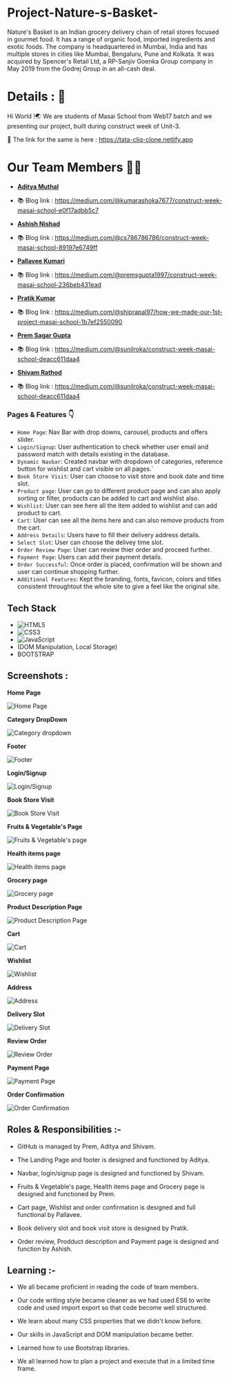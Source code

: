 # Project-Nature-s-Basket-
Nature's Basket is an Indian grocery delivery chain of retail stores focused in gourmet food. It has a range of organic food, imported ingredients and exotic foods.
The company is headquartered in Mumbai, India and has multiple stores in cities like Mumbai, Bengaluru, Pune and Kolkata.
It was acquired by Spencer's Retail Ltd, a RP-Sanjiv Goenka Group company in May 2019 from the Godrej Group in an all-cash deal.

# Details : 🔭
Hi World !🌏
We are students of Masai School from Web17 batch and we presenting our project, built during construct week of Unit-3.

 🚀 The link for the same is here : https://tata-cliq-clone.netlify.app
 

# Our Team Members 👨‍💻
  - **[Aditya Muthal](https://github.com/adityamuthal22)**
  - 📚 Blog link : https://medium.com/@kumarashoka7677/construct-week-masai-school-e0f17adbb5c7
  
  - **[Ashish Nishad](https://github.com/iamashishnishad)**
  - 📚 Blog link : https://medium.com/@cs786786786/construct-week-masai-school-89197e6749ff
   
  - **[Pallavee Kumari](https://github.com/pallaveekumari)**
  - 📚 Blog link : https://medium.com/@premsgupta1997/construct-week-masai-school-236beb431ead
  
  - **[Pratik Kumar](https://github.com/Paratparshahi)**
  - 📚 Blog link : https://medium.com/@shiprapal97/how-we-made-our-1st-project-masai-school-1b7ef2550090

  - **[Prem Sagar Gupta](https://github.com/premsg1610)**
  - 📚 Blog link : https://medium.com/@sunilroka/construct-week-masai-school-deacc611daa4
   
  - **[Shivam Rathod](https://github.com/rathodshivam05)**
  - 📚 Blog link : https://medium.com/@sunilroka/construct-week-masai-school-deacc611daa4


### Pages & Features 👇

- `Home Page`: Nav Bar with drop downs, carousel, products and offers slider.
- `Login/Signup`: User authentication to check whether user email and password match with details existing in the database.
- `Dynamic Navbar`: Created navbar with dropdown of categories, reference button for wishlist and cart visible on all pages.`
- `Book Store Visit`: User can choose to visit store and book date and time slot.
- `Product page`: User can go to different product page and can also apply sorting or filter, products can be added to cart and wishlist also.
- `Wishlist`: User can see here all the item added to wishlist and can add product to cart.
- `Cart`: User can see all the items here and can also remove products from the cart.
- `Address Details`: Users have to fill their delivery address details.
- `Select Slot`: User can choose the delivey time slot.
- `Order Review Page`: User can review thier order and proceed further.
- `Payment Page`: Users can add their payment details.
- `Order Successful`: Once order is placed, confirmation will be shown and user can continue shopping further.
- `Additional Features`: Kept the branding, fonts, favicon, colors  and titles consistent throughtout the whole site to give a feel like the original site.

## Tech Stack

- ![HTML5](https://img.shields.io/badge/-HTML5-000000?style=for-the-badge&logo=HTML5)
- ![CSS3](https://img.shields.io/badge/-CSS3-000000?style=for-the-badge&logo=CSS3)
- ![JavaScript](https://img.shields.io/badge/-JavaScript-000000?style=for-the-badge&logo=javascript) 
- (DOM Manipulation, Local Storage)
- BOOTSTRAP

## Screenshots :

**Home Page**

![Home Page](https://user-images.githubusercontent.com/101566046/167378276-5991087a-472b-47ff-ac0b-d47a1de0523a.png)


**Category DropDown**

![Category dropdown](https://user-images.githubusercontent.com/101566046/167378359-47c02efc-eabc-42af-adf7-589658bf4bbd.png)


**Footer**

![Footer](https://user-images.githubusercontent.com/101566046/167379827-c5541770-27ab-45ab-9d1f-e3f22c1d03d7.png)


**Login/Signup**

![Login/Signup](https://user-images.githubusercontent.com/101566046/167379040-80b4ee4e-29fe-4e61-88f7-ed2162d7609a.png)


**Book Store Visit**

![Book Store Visit](https://user-images.githubusercontent.com/101566046/167380571-44bd0998-75dd-49fb-b4e9-a8eb43ee8579.png)



**Fruits & Vegetable's Page**

![Fruits & Vegetable's page](https://user-images.githubusercontent.com/101566046/167378593-da244010-8fd7-4de9-9a9a-a6e4bc22338e.png)



**Health items page**

![Health items page](https://user-images.githubusercontent.com/101566046/167378796-01ee0f3a-b5c0-4a28-a818-5411dce7b7db.png)


**Grocery page**

![Grocery page](https://user-images.githubusercontent.com/101566046/167378946-3cd22697-9620-4f33-9c8a-bd24301e4d3e.png)



**Product Description Page**

![Product Description Page](https://user-images.githubusercontent.com/101566046/167383440-b8114303-3d23-4a0c-830b-08b23a2e449b.png)


**Cart**

![Cart](https://user-images.githubusercontent.com/101566046/167379152-56efa6a2-b9a4-4ece-b5aa-78ccc84a23ec.png)


**Wishlist**

![Wishlist](https://user-images.githubusercontent.com/101566046/167379639-e1e952bc-11cf-4334-91af-1b1d8dc03dd2.png)



**Address**

![Address](https://user-images.githubusercontent.com/101566046/167379222-a06afc7b-c1f3-4127-b720-85608b5ac36c.png)



**Delivery Slot**

![Delivery Slot](https://user-images.githubusercontent.com/101566046/167379361-e9ee70a3-dcf6-41c7-9198-b18f592a8ca6.png)



**Review Order**

![Review Order](https://user-images.githubusercontent.com/101566046/167379484-e931741b-6ba4-4ea7-8955-0ec53d28b152.png)



**Payment Page**

![Payment Page](https://user-images.githubusercontent.com/101566046/167380132-5120cd48-3443-4f48-8f39-61d6f3505a35.png)



**Order Confirmation**

![Order Confirmation](https://user-images.githubusercontent.com/101566046/167388475-73d4aedc-0854-4301-a02e-c77de4977b20.png)





## Roles & Responsibilities :-

- GitHub is managed by Prem, Aditya and Shivam.

- The Landing Page and footer is designed and functioned by Aditya.

- Navbar, login/signup page is designed and functioned by Shivam.

- Fruits & Vegetable's page, Health items page and Grocery page is designed and functioned by Prem.

- Cart page, Wishlist and order confirmation is designed and full functional by Pallavee.

- Book delivery slot and book visit store is designed by Pratik.

- Order review, Prodduct description and Payment page is designed and function by Ashish.

## Learning :-

- We all became proficient in reading the code of team members.

- Our code writing style became cleaner as we had used ES6 to write code and used import export so that code become well structured.

- We learn about many CSS properties that we didn't know before.

- Our skills in JavaScript and DOM manipulation became better.

- Learned how to use Bootstrap libraries.

- We all learned how to plan a project and execute that in a limited time frame.

